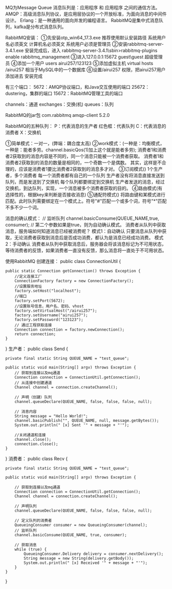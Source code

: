 MQ为Message Queue
消息队列是：应用程序 和 应用程序 之间的通信方法。
AMQP：高级消息队列协议，是应用层协议的一个开放标准，为面向消息的中间件设计。
Erlang：是一种通用的面向并发的编程语言。
RabbitMQ是集中式消息队列，kafka是分布式消息队列。

RabbitMQ安装：
①先安装otp_win64_17.3.exe
	推荐使用默认安装路径
	系统用户名必须英文
	计算机名必须英文
	系统用户必须是管理员
②安装rabbitmq-server-3.4.1.exe 
	安装完成后，进入
	rabbitmq-server-3.4.1\sbin>rabbitmq-plugins enable rabbitmq_management
③进入127.0.0.1:15672
	guest\guest 超级管理员
④添加一个用户 users
	airui257/123123
⑤添加虚拟主机 virtual hosts
	/airui257  相当于MySQL中的一个数据库
⑥设置/airui257 权限，把airui257用户添加进去
安装完成

有三个端口：
5672：AMQP协议端口，和Java交互使用的端口
25672：dustering，集群的端口
15672：RabbitMQ管理工具的端口

channels：通道
exchanges：交换(机)
queues：队列

RabbitMQ的jar包
<dependency>
	<groupId>com.rabbitmq</groupId>
	<artifactId>amqp-client</artifactId>
	<version>5.2.0</version>
</dependency>

RabbitMQ的五种队列：
P：代表消息的生产者
红色框：代表队列
C：代表消息的消费者
X：交换机

①简单模式：一对一，(弊端：耦合度太高)
②work模式：(一种是：均衡模式，一种是：能者多劳。channel.basicQos(1)加上这个就是能者多劳);
	消费者1和消费者2获取到的消息内容是不同的，同一个消息只能被一个消费者获取。
	消费者1和消费者2获取到的消息的数量是相同的，一个奇数一个是偶数。
	其实，这样是不合理的，应该是消费者1要比消费者2获取到的消息多才对。
③订阅模式()
	1个生产者，多个消费者
	每一个消费者都有自己的一个队列
	生产者没有将消息直接发送到队列，而是发送到了交换机
	每个队列都要绑定到交换机
	生产者发送的消息，经过交换机，到达队列，实现，一个消息被多个消费者获取的目的。
④路由模式(有选择性的，根据key来判断是否接收消息)
⑤通配符模式()
	将路由键和某模式进行匹配。此时队列需要绑定在一个模式上。符号"#"匹配一个或多个词，符号"*"匹配不多不少一个词。

消息的确认模式：
// 监听队列
channel.basicConsume(QUEUE_NAME,true, consumer); // 第二个参数如果是true，则为自动确认模式。
消费者从队列中获取消息，服务端如何知道消息已经被消费呢？
	模式1：自动确认
		只要消息从队列中获取，无论消费者获取到消息后是否成功消费，都认为是消息已经成功消费。
	模式2：手动确认
		消费者从队列中获取消息后，服务器会将该消息标记为不可用状态，等待消费者的反馈，如果消费者一直没有反馈，那么消息将一直处于不可用状态。

使用RabbitMQ
创建连接：
public class ConnectionUtil {

    public static Connection getConnection() throws Exception {
        //定义连接工厂
        ConnectionFactory factory = new ConnectionFactory();
        //设置服务地址
        factory.setHost("localhost");
        //端口
        factory.setPort(5672);
        //设置账号信息，用户名、密码、vhost
        factory.setVirtualHost("/airui257");
        factory.setUsername("airui257");
        factory.setPassword("123123");
        // 通过工程获取连接
        Connection connection = factory.newConnection();
        return connection;
    }

}
生产者：
public class Send {

    private final static String QUEUE_NAME = "test_queue";

    public static void main(String[] argv) throws Exception {
        // 获取到连接以及mq通道
        Connection connection = ConnectionUtil.getConnection();
        // 从连接中创建通道
        Channel channel = connection.createChannel();

        // 声明（创建）队列
        channel.queueDeclare(QUEUE_NAME, false, false, false, null);

        // 消息内容
        String message = "Hello World!";
        channel.basicPublish("", QUEUE_NAME, null, message.getBytes());
        System.out.println(" [x] Sent '" + message + "'");

        //关闭通道和连接
        channel.close();
        connection.close();
    }
}
消费者：
public class Recv {

    private final static String QUEUE_NAME = "test_queue";

    public static void main(String[] argv) throws Exception {

        // 获取到连接以及mq通道
        Connection connection = ConnectionUtil.getConnection();
        Channel channel = connection.createChannel();

        // 声明队列
        channel.queueDeclare(QUEUE_NAME, false, false, false, null);

        // 定义队列的消费者
        QueueingConsumer consumer = new QueueingConsumer(channel);
        // 监听队列
        channel.basicConsume(QUEUE_NAME, true, consumer);

        // 获取消息
        while (true) {
            QueueingConsumer.Delivery delivery = consumer.nextDelivery();
            String message = new String(delivery.getBody());
            System.out.println(" [x] Received '" + message + "'");
        }
    }
}